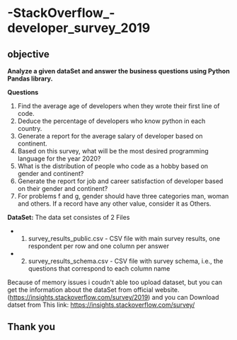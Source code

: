 # -StackOverflow_-developer_survey_2019


## objective

**Analyze a given dataSet and answer the business questions using Python Pandas library.**


**Questions**
  1. Find the average age of developers when they wrote their first line of code.
  2. Deduce the percentage of developers who know python in each country.
  3. Generate a report for the average salary of developer based on continent.
  4. Based on this survey, what will be the most desired programming language for the year 2020?
  5. What is the distribution of people who code as a hobby based on gender and continent?
  6. Generate the report for job and career satisfaction of developer based on their gender and continent?
  7. For problems f and g, gender should have three categories man, woman and others. If a record have any other value, consider it as Others.

**DataSet:**
The data set consistes of 2 Files
- 1. survey_results_public.csv - CSV file with main survey results, one respondent per row and one column per answer
- 2. survey_results_schema.csv - CSV file with survey schema, i.e., the questions that correspond to each column name

Because of memory issues i coudn't able too upload dataset, but you can get the information about the dataSet from official website.(https://insights.stackoverflow.com/survey/2019) and you can Download datset from This link: https://insights.stackoverflow.com/survey/


## Thank you
